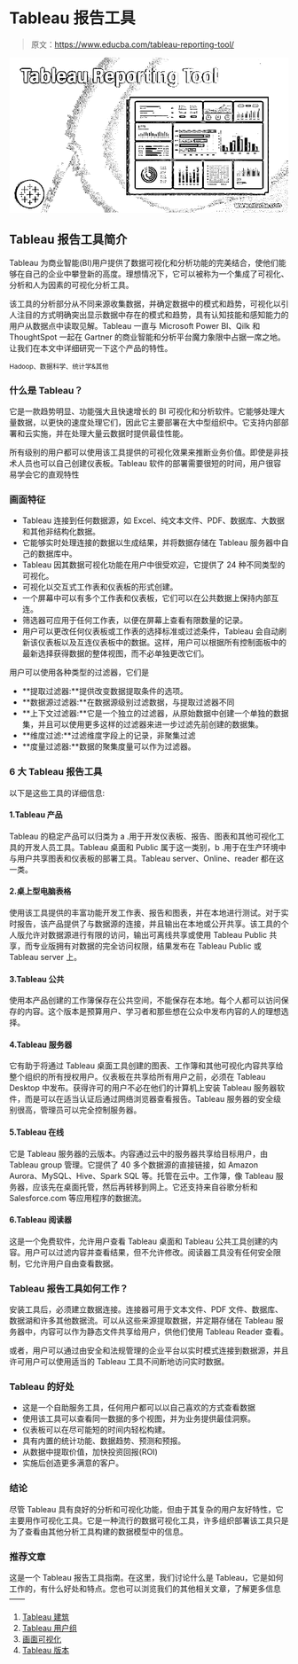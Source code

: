 # Tableau 报告工具

> 原文：<https://www.educba.com/tableau-reporting-tool/>

![Tableau Reporting Tool](img/53a1b3c1e6daa241f4ec15aa6c5007f4.png)



## Tableau 报告工具简介

Tableau 为商业智能(BI)用户提供了数据可视化和分析功能的完美结合，使他们能够在自己的企业中攀登新的高度。理想情况下，它可以被称为一个集成了可视化、分析和人为因素的可视化分析工具。

该工具的分析部分从不同来源收集数据，并确定数据中的模式和趋势，可视化以引人注目的方式明确突出显示数据中存在的模式和趋势，具有认知技能和感知能力的用户从数据点中读取见解。Tableau 一直与 Microsoft Power BI、Qilk 和 ThoughtSpot 一起在 Gartner 的商业智能和分析平台魔力象限中占据一席之地。让我们在本文中详细研究一下这个产品的特性。

<small>Hadoop、数据科学、统计学&其他</small>

### 什么是 Tableau？

它是一款趋势明显、功能强大且快速增长的 BI 可视化和分析软件。它能够处理大量数据，以更快的速度处理它们，因此它主要部署在大中型组织中。它支持内部部署和云实施，并在处理大量云数据时提供最佳性能。

所有级别的用户都可以使用该工具提供的可视化效果来推断业务价值。即使是非技术人员也可以自己创建仪表板。Tableau 软件的部署需要很短的时间，用户很容易学会它的直观特性

### 画面特征

*   Tableau 连接到任何数据源，如 Excel、纯文本文件、PDF、数据库、大数据和其他非结构化数据。
*   它能够实时处理连接的数据以生成结果，并将数据存储在 Tableau 服务器中自己的数据库中。
*   Tableau 因其数据可视化功能在用户中很受欢迎，它提供了 24 种不同类型的可视化。
*   可视化以交互式工作表和仪表板的形式创建。
*   一个屏幕中可以有多个工作表和仪表板，它们可以在公共数据上保持内部互连。
*   筛选器可应用于任何工作表，以便在屏幕上查看有限数量的记录。
*   用户可以更改任何仪表板或工作表的选择标准或过滤条件，Tableau 会自动刷新该仪表板以及互连仪表板中的数据。这样，用户可以根据所有控制面板中的最新选择获得数据的整体视图，而不必单独更改它们。

用户可以使用各种类型的过滤器，它们是

*   **提取过滤器:**提供改变数据提取条件的选项。
*   **数据源过滤器:**在数据源级别过滤数据，与提取过滤器不同
*   **上下文过滤器:**它是一个独立的过滤器，从原始数据中创建一个单独的数据集，并且可以使用更多这样的过滤器来进一步过滤先前创建的数据集。
*   **维度过滤:**过滤维度字段上的记录，非聚集过滤
*   **度量过滤器:**数据的聚集度量可以作为过滤器。

### 6 大 Tableau 报告工具

以下是这些工具的详细信息:

#### 1.Tableau 产品

Tableau 的稳定产品可以归类为 a .用于开发仪表板、报告、图表和其他可视化工具的开发人员工具。Tableau 桌面和 Public 属于这一类别，b .用于在生产环境中与用户共享图表和仪表板的部署工具。Tableau server、Online、reader 都在这一类。

#### 2.桌上型电脑表格

使用该工具提供的丰富功能开发工作表、报告和图表，并在本地进行测试。对于实时报告，该产品提供了与数据源的连接，并且输出在本地或公开共享。该工具的个人版允许对数据源进行有限的访问，输出可离线共享或使用 Tableau Public 共享，而专业版拥有对数据的完全访问权限，结果发布在 Tableau Public 或 Tableau server 上。

#### 3.Tableau 公共

使用本产品创建的工作簿保存在公共空间，不能保存在本地。每个人都可以访问保存的内容。这个版本是预算用户、学习者和那些想在公众中发布内容的人的理想选择。

#### 4.Tableau 服务器

它有助于将通过 Tableau 桌面工具创建的图表、工作簿和其他可视化内容共享给整个组织的所有授权用户。仪表板在共享给所有用户之前，必须在 Tableau Desktop 中发布。获得许可的用户不必在他们的计算机上安装 Tableau 服务器软件，而是可以在适当认证后通过网络浏览器查看报告。Tableau 服务器的安全级别很高，管理员可以完全控制服务器。

#### 5.Tableau 在线

它是 Tableau 服务器的云版本。内容通过云中的服务器共享给目标用户，由 Tableau group 管理。它提供了 40 多个数据源的直接链接，如 Amazon Aurora、MySQL、Hive、Spark SQL 等。托管在云中。工作簿，像 Tableau 服务器，应该先在桌面托管，然后再转移到网上。它还支持来自谷歌分析和 Salesforce.com 等应用程序的数据流。

#### 6.Tableau 阅读器

这是一个免费软件，允许用户查看 Tableau 桌面和 Tableau 公共工具创建的内容。用户可以过滤内容并查看结果，但不允许修改。阅读器工具没有任何安全限制，它允许用户自由查看数据。

### Tableau 报告工具如何工作？

安装工具后，必须建立数据连接。连接器可用于文本文件、PDF 文件、数据库、数据湖和许多其他数据流。可以从这些来源提取数据，并定期存储在 Tableau 服务器中，内容可以作为静态文件共享给用户，供他们使用 Tableau Reader 查看。

或者，用户可以通过由安全和法规管理的企业平台以实时模式连接到数据源，并且许可用户可以使用适当的 Tableau 工具不间断地访问实时数据。

### Tableau 的好处

*   这是一个自助服务工具，任何用户都可以以自己喜欢的方式查看数据
*   使用该工具可以查看同一数据的多个视图，并为业务提供最佳洞察。
*   仪表板可以在尽可能短的时间内轻松构建。
*   具有内置的统计功能、数据趋势、预测和预报。
*   从数据中提取价值，加快投资回报(ROI)
*   实施后创造更多满意的客户。

### 结论

尽管 Tableau 具有良好的分析和可视化功能，但由于其复杂的用户友好特性，它主要用作可视化工具。它是一种流行的数据可视化工具，许多组织部署该工具只是为了查看由其他分析工具构建的数据模型中的信息。

### 推荐文章

这是一个 Tableau 报告工具指南。在这里，我们讨论什么是 Tableau，它是如何工作的，有什么好处和特点。您也可以浏览我们的其他相关文章，了解更多信息——

1.  [Tableau 建筑](https://www.educba.com/tableau-architecture/)
2.  [Tableau 用户组](https://www.educba.com/tableau-user-group/)
3.  [画面可视化](https://www.educba.com/tableau-visualization/)
4.  [Tableau 版本](https://www.educba.com/tableau-versions/)





